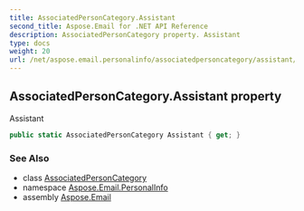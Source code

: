 ```yaml
---
title: AssociatedPersonCategory.Assistant
second_title: Aspose.Email for .NET API Reference
description: AssociatedPersonCategory property. Assistant
type: docs
weight: 20
url: /net/aspose.email.personalinfo/associatedpersoncategory/assistant/
---
```

## AssociatedPersonCategory.Assistant property

Assistant

```csharp
public static AssociatedPersonCategory Assistant { get; }
```

### See Also

* class [AssociatedPersonCategory](../)
* namespace [Aspose.Email.PersonalInfo](../../associatedpersoncategory/)
* assembly [Aspose.Email](../../../)


